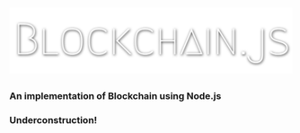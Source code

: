 # ![blockchain.js](./blockchain.js.svg)

### An implementation of Blockchain using Node.js

### Underconstruction!
